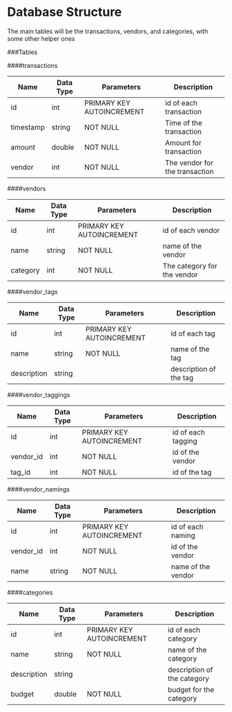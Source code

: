 Database Structure
==================

The main tables will be the transactions, vendors, and categories, with some other helper ones

###Tables

####transactions

| Name            | Data Type      | Parameters                | Description                      |
|-----------------|----------------|---------------------------|----------------------------------|
| id              | int            | PRIMARY KEY AUTOINCREMENT | id of each transaction           |
| timestamp       | string         | NOT NULL                  | Time of the transaction          |
| amount          | double         | NOT NULL                  | Amount for transaction           |
| vendor          | int            | NOT NULL                  | The vendor for the transaction   |

####vendors

| Name            | Data Type      | Parameters                | Description                      |
|-----------------|----------------|---------------------------|----------------------------------|
| id              | int            | PRIMARY KEY AUTOINCREMENT | id of each vendor                |
| name            | string         | NOT NULL                  | name of the vendor               |
| category        | int            | NOT NULL                  | The category for the vendor      |

####vendor_tags

| Name            | Data Type      | Parameters                | Description                      |
|-----------------|----------------|---------------------------|----------------------------------|
| id              | int            | PRIMARY KEY AUTOINCREMENT | id of each tag                   |
| name            | string         | NOT NULL                  | name of the tag                  |
| description     | string         |                           | description of the tag           |

####vendor_taggings

| Name            | Data Type      | Parameters                | Description                      |
|-----------------|----------------|---------------------------|----------------------------------|
| id              | int            | PRIMARY KEY AUTOINCREMENT | id of each tagging               |
| vendor_id       | int            | NOT NULL                  | id of the vendor                 |
| tag_id          | int            | NOT NULL                  | id of the tag                    |

####vendor_namings

| Name            | Data Type      | Parameters                | Description                      |
|-----------------|----------------|---------------------------|----------------------------------|
| id              | int            | PRIMARY KEY AUTOINCREMENT | id of each naming                |
| vendor_id       | int            | NOT NULL                  | id of the vendor                 |
| name            | string         | NOT NULL                  | name of the vendor               |

####categories

| Name            | Data Type      | Parameters                | Description                      |
|-----------------|----------------|---------------------------|----------------------------------|
| id              | int            | PRIMARY KEY AUTOINCREMENT | id of each category              |
| name            | string         | NOT NULL                  | name of the category             |
| description     | string         |                           | description of the category      |
| budget          | double         | NOT NULL                  | budget for the category          |
